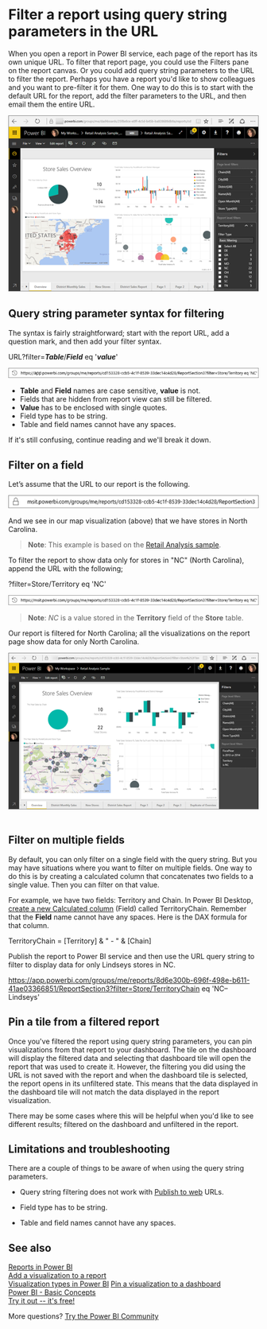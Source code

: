 ﻿<properties
   pageTitle="Add Power BI report parameters using the url"
   description="Filter a report using URL query string parameters, even filter on more than one field."
   services="powerbi"
   documentationCenter=""
   authors="mihart"
   manager="erikre"
   backup=""
   editor=""
   tags=""
   featuredVideoId=""
   qualityFocus="no"
   qualityDate=""/>

<tags
   ms.service="powerbi"
   ms.devlang="NA"
   ms.topic="article"
   ms.tgt_pltfrm="NA"
   ms.workload="powerbi"
   ms.date="04/05/2017"
   ms.author="mihart"/>

# Filter a report using query string parameters in the URL

When you open a report in Power BI service, each page of the report has its own unique URL. To filter that report page, you could use the Filters pane on the report canvas.  Or you could add query string parameters to the URL to filter the report. Perhaps you have a report you'd like to show colleagues and you want to pre-filter it for them. One way to do this is to start with the default URL for the report, add the filter parameters to the URL, and then email them the entire URL.

![](media/powerbi-service-url-filters/power-bi-report2.png)

##  Query string parameter syntax for filtering
The syntax is fairly straightforward; start with the report URL, add a question mark, and then add your filter syntax.

URL?filter=***Table***/***Field*** eq '***value***'

![](media/powerbi-service-url-filters/power-bi-filter-urls7b.png)

- **Table** and **Field** names are case sensitive, **value** is not.
- Fields that are hidden from report view can still be filtered.
- **Value** has to be enclosed with single quotes.
- Field type has to be string.
- Table and field names cannot have any spaces.

If it's still confusing, continue reading and we'll break it down.  

##  Filter on a field
Let’s assume that the URL to our report is the following.

![](media/powerbi-service-url-filters/power-bi-filter-urls6.png)

And we see in our map visualization (above) that we have stores in North Carolina.

>**Note**: This example is based on the [Retail Analysis sample](powerbi-sample-datasets.md).

To filter the report to show data only for stores in "NC" (North Carolina), append the URL with the following;

?filter=Store/Territory eq 'NC'

![](media/powerbi-service-url-filters/power-bi-filter-urls7.png)

>**Note**: *NC* is a value stored in the **Territory** field of the **Store** table.

Our report is filtered for North Carolina; all the visualizations on the report page show data for only North Carolina.

![](media/powerbi-service-url-filters/power-bi-report4.png)
 
 
##  Filter on multiple fields
By default, you can only filter on a single field with the query string. But you may have situations where you want to filter on multiple fields. One way to do this is by creating a calculated column that concatenates two fields to a single value. Then you can filter on that value.

For example, we have two fields: Territory and Chain. In Power BI Desktop, [create a new Calculated column](powerbi-desktop-tutorial-create-calculated-columns.md) (Field) called TerritoryChain. Remember that the **Field** name cannot have any spaces. Here is the DAX formula for that column.

TerritoryChain = [Territory] & " - " & [Chain]

Publish the report to Power BI service and then use the URL query string to filter to display data for only Lindseys stores in NC.

https://app.powerbi.com/groups/me/reports/8d6e300b-696f-498e-b611-41ae03366851/ReportSection3?filter=Store/TerritoryChain eq 'NC–Lindseys'

##  Pin a tile from a filtered report
Once you've filtered the report using query string parameters, you can pin visualizations from that report to your dashboard. The tile on the dashboard will display the filtered data and selecting that dashboard tile will open the report that was used to create it.  However, the filtering you did using the URL is not saved with the report and when the dashboard tile is selected, the report opens in its unfiltered state.  This means that the data displayed in the dashboard tile will not match the data displayed in the report visualization.

There may be some cases where this will be helpful when you'd like to see different results; filtered on the dashboard and unfiltered in the report.

##  Limitations and troubleshooting

There are a couple of things to be aware of when using the query string parameters.
- Query string filtering does not work with [Publish to web](powerbi-service-publish-to-web.md) URLs.

- Field type has to be string.  

- Table and field names cannot have any spaces.  

## See also  
[Reports in Power BI](powerbi-service-reports.md)  
[Add a visualization to a report](https://powerbi.uservoice.com/knowledgebase/articles/441777)  
[Visualization types in Power BI](powerbi-service-visualization-types-for-reports-and-q-and-a.md)
[ Pin a visualization to a dashboard](powerbi-service-pin-a-tile-to-a-dashboard-from-a-report.md)  
[Power BI - Basic Concepts](powerbi-service-basic-concepts.md)  
[Try it out -- it's free!](https://powerbi.com/)

More questions? [Try the Power BI Community](http://community.powerbi.com/)  
